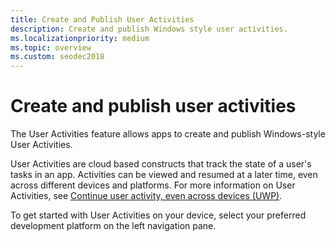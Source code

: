 ```yaml
---
title: Create and Publish User Activities
description: Create and publish Windows style user activities.
ms.localizationpriority: medium
ms.topic: overview
ms.custom: seodec2018
---
```


# Create and publish user activities

The User Activities feature allows apps to create and publish Windows-style User Activities.

User Activities are cloud based constructs that track the state of a user's tasks in an app. Activities can be viewed and resumed at a later time, even across different devices and platforms. For more information on User Activities, see [Continue user activity, even across devices (UWP)](https://docs.microsoft.com/windows/uwp/launch-resume/useractivities).

To get started with User Activities on your device, select your preferred development platform on the left navigation pane.